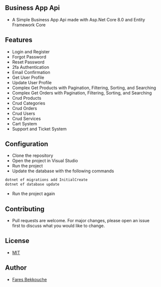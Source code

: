 ## Business App Api

- A Simple Business App Api made with Asp.Net Core 8.0  and Entity Framework Core

## Features

- Login and Register
- Forgot Password
- Reset Password
- 2fa Authentication
- Email Confirmation
- Get User Profile
- Update User Profile
- Complex Get Products with Pagination, Filtering, Sorting, and Searching
- Complex Get Orders with Pagination, Filtering, Sorting, and Searching
- Crud Products
- Crud Categories
- Crud Orders
- Crud Users
- Crud Services
- Cart System
- Support and Ticket System

## Configuration

- Clone the repository
- Open the project in Visual Studio
- Run the project
- Update the database with the following commands

```bash
dotnet ef migrations add InitialCreate
dotnet ef database update
```

- Run the project again

## Contributing

- Pull requests are welcome. For major changes, please open an issue first to discuss what you would like to change.

## License

- [MIT](https://choosealicense.com/licenses/mit/)

## Author

- [Fares Bekkouche](https//github.com/1farz1)

```
